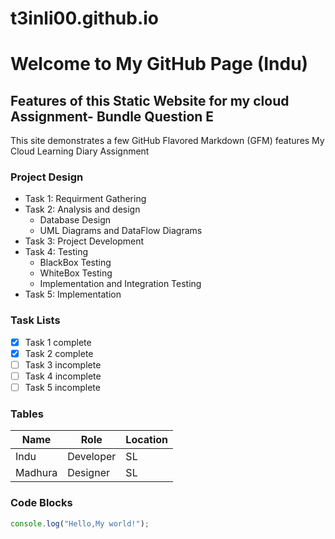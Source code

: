 # t3inli00.github.io
# Welcome to My GitHub Page (Indu)

## Features of this Static Website for my cloud Assignment- Bundle Question E

This site demonstrates a few GitHub Flavored Markdown (GFM) features My Cloud Learning Diary Assignment

### Project Design
- Task 1: Requirment Gathering
- Task 2: Analysis and design
  - Database Design
  - UML Diagrams and DataFlow Diagrams
- Task 3: Project Development
- Task 4: Testing
  - BlackBox Testing
  - WhiteBox Testing
  - Implementation and Integration Testing
- Task 5: Implementation

### Task Lists
- [x] Task 1 complete
- [x] Task 2 complete
- [ ] Task 3 incomplete
- [ ] Task 4 incomplete
- [ ] Task 5 incomplete

### Tables

| Name         | Role        | Location   |
|--------------|-------------|------------|
| Indu         | Developer   | SL         |
| Madhura      | Designer    | SL         |

### Code Blocks
```javascript
console.log("Hello,My world!");
